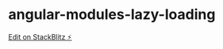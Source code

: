 # angular-modules-lazy-loading

[Edit on StackBlitz ⚡️](https://stackblitz.com/edit/angular-modules-lazy-loading)